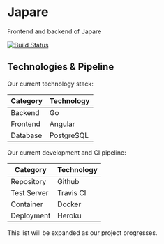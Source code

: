 # Japare
Frontend and backend of Japare

[![Build Status](https://travis-ci.org/japare/japare.svg?branch=master)](https://travis-ci.org/japare/japare)

## Technologies & Pipeline

Our current technology stack:

| Category | Technology |
|----------|------------|
| Backend  | Go         |
| Frontend | Angular    |
| Database | PostgreSQL |


Our current development and CI pipeline:

| Category    | Technology |
|-------------|------------|
| Repository  | Github     |
| Test Server | Travis CI  |
| Container   | Docker     |
| Deployment  | Heroku     |


This list will be expanded as our project progresses.
